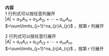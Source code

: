**内容**  
1 行列式可以按任意列展开  
 $|A|=  
a_{1r}A_{1r}+a_{2r}A_{2r}+\cdots+a_{nr}A_{nr}$   
 $=\sum\limits_{j=1}^na_{jr}A_{jr}$ ，按第 $r$ 列展开  
  
  
2 行列式可以按任意行展开  
 $|A|=a_{r1}A_{r1}+a_{r2}A_{r2}+\cdots+a_{rn}A_{rn}$   
 $=\sum\limits_{j=1}^na_{rj}A_{rj}$ ，按第 $r$ 行展开  
